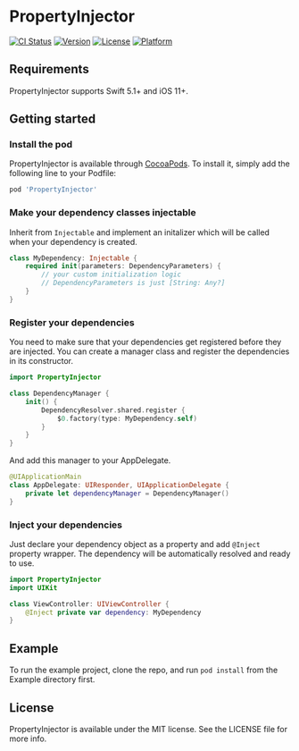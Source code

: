 # PropertyInjector

[![CI Status](https://img.shields.io/travis/stanfeldman/PropertyInjector.svg?style=flat)](https://travis-ci.org/stanfeldman/PropertyInjector)
[![Version](https://img.shields.io/cocoapods/v/PropertyInjector.svg?style=flat)](https://cocoapods.org/pods/PropertyInjector)
[![License](https://img.shields.io/cocoapods/l/PropertyInjector.svg?style=flat)](https://cocoapods.org/pods/PropertyInjector)
[![Platform](https://img.shields.io/cocoapods/p/PropertyInjector.svg?style=flat)](https://cocoapods.org/pods/PropertyInjector)

## Requirements

PropertyInjector supports Swift 5.1+ and iOS 11+.

## Getting started

### Install the pod

PropertyInjector is available through [CocoaPods](https://cocoapods.org). To install
it, simply add the following line to your Podfile:

```ruby
pod 'PropertyInjector'
```

### Make your dependency classes injectable

Inherit from `Injectable` and implement an initalizer which will be called when your dependency is created.

```swift
class MyDependency: Injectable {
    required init(parameters: DependencyParameters) {
        // your custom initialization logic
        // DependencyParameters is just [String: Any?]
    }
}
```

### Register your dependencies

You need to make sure that your dependencies get registered before they are injected. You can create a manager class and register the dependencies in its constructor.

```swift
import PropertyInjector

class DependencyManager {
    init() {
        DependencyResolver.shared.register {
            $0.factory(type: MyDependency.self)
        }
    }
}
```

And add this manager to your AppDelegate.

```swift
@UIApplicationMain
class AppDelegate: UIResponder, UIApplicationDelegate {
    private let dependencyManager = DependencyManager()
}
```

### Inject your dependencies

Just declare your dependency object as a property and add `@Inject` property wrapper. The dependency will be automatically resolved and ready to use.

```swift
import PropertyInjector
import UIKit

class ViewController: UIViewController {
    @Inject private var dependency: MyDependency
}
```

## Example

To run the example project, clone the repo, and run `pod install` from the Example directory first.

## License

PropertyInjector is available under the MIT license. See the LICENSE file for more info.
